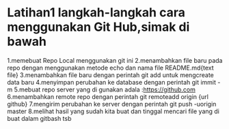 # Latihan1 langkah-langkah cara menggunakan Git Hub,simak di bawah
1.memebuat Repo Local menggunakan git ini
2.menambahkan file baru pada repo dengan menggunakan metode echo dan nama file README.md{text file}
3.menambahkan file baru dengan perintah git add untuk mengcreate data baru
4.menyimpan perubahan ke database dengan perintah git immit -m
5.mebuat repo server yang di gunakan adala :https://github.com
6.menambahkan remote repo dengan perintah git remoteadd origin {url github}
7.mengirim perubahan ke server dengan perintah git push -uorigin master
8.melihat hasil yang sudah kita buat dan tinggal mencari file yang di buat dalam gitbash tsb
